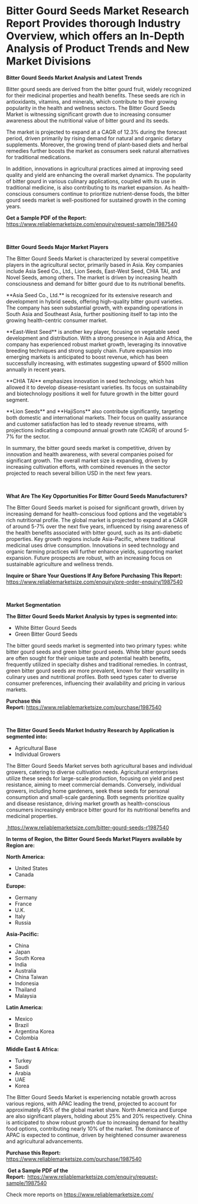 <p><h1>Bitter Gourd Seeds Market Research Report Provides thorough Industry Overview, which offers an In-Depth Analysis of Product Trends and New Market Divisions</h1></p><p><strong>Bitter Gourd Seeds Market Analysis and Latest Trends</strong></p>
<p><p>Bitter gourd seeds are derived from the bitter gourd fruit, widely recognized for their medicinal properties and health benefits. These seeds are rich in antioxidants, vitamins, and minerals, which contribute to their growing popularity in the health and wellness sectors. The Bitter Gourd Seeds Market is witnessing significant growth due to increasing consumer awareness about the nutritional value of bitter gourd and its seeds. </p><p>The market is projected to expand at a CAGR of 12.3% during the forecast period, driven primarily by rising demand for natural and organic dietary supplements. Moreover, the growing trend of plant-based diets and herbal remedies further boosts the market as consumers seek natural alternatives for traditional medications. </p><p>In addition, innovations in agricultural practices aimed at improving seed quality and yield are enhancing the overall market dynamics. The popularity of bitter gourd in various culinary applications, coupled with its use in traditional medicine, is also contributing to its market expansion. As health-conscious consumers continue to prioritize nutrient-dense foods, the bitter gourd seeds market is well-positioned for sustained growth in the coming years.</p></p>
<p><strong>Get a Sample PDF of the Report:&nbsp;</strong> <a href="https://www.reliablemarketsize.com/enquiry/request-sample/1987540?utm_campaign=2442&utm_medium=2&utm_source=Github&utm_content=ia&utm_term=30032025&utm_id=bitter-gourd-seeds">https://www.reliablemarketsize.com/enquiry/request-sample/1987540</a></p>
<p>&nbsp;</p>
<p><strong>Bitter Gourd Seeds Major Market Players</strong></p>
<p><p>The Bitter Gourd Seeds Market is characterized by several competitive players in the agricultural sector, primarily based in Asia. Key companies include Asia Seed Co., Ltd., Lion Seeds, East-West Seed, CHIA TAI, and Novel Seeds, among others. The market is driven by increasing health consciousness and demand for bitter gourd due to its nutritional benefits.</p><p>**Asia Seed Co., Ltd.** is recognized for its extensive research and development in hybrid seeds, offering high-quality bitter gourd varieties. The company has seen substantial growth, with expanding operations in South Asia and Southeast Asia, further positioning itself to tap into the growing health-centric consumer market.</p><p>**East-West Seed** is another key player, focusing on vegetable seed development and distribution. With a strong presence in Asia and Africa, the company has experienced robust market growth, leveraging its innovative breeding techniques and strong supply chain. Future expansion into emerging markets is anticipated to boost revenue, which has been successfully increasing, with estimates suggesting upward of $500 million annually in recent years.</p><p>**CHIA TAI** emphasizes innovation in seed technology, which has allowed it to develop disease-resistant varieties. Its focus on sustainability and biotechnology positions it well for future growth in the bitter gourd segment.</p><p>**Lion Seeds** and **HajiSons** also contribute significantly, targeting both domestic and international markets. Their focus on quality assurance and customer satisfaction has led to steady revenue streams, with projections indicating a compound annual growth rate (CAGR) of around 5-7% for the sector.</p><p>In summary, the bitter gourd seeds market is competitive, driven by innovation and health awareness, with several companies poised for significant growth. The overall market size is expanding, driven by increasing cultivation efforts, with combined revenues in the sector projected to reach several billion USD in the next few years.</p></p>
<p>&nbsp;</p>
<p><strong>What Are The Key Opportunities For Bitter Gourd Seeds Manufacturers?</strong></p>
<p><p>The Bitter Gourd Seeds market is poised for significant growth, driven by increasing demand for health-conscious food options and the vegetable's rich nutritional profile. The global market is projected to expand at a CAGR of around 5-7% over the next five years, influenced by rising awareness of the health benefits associated with bitter gourd, such as its anti-diabetic properties. Key growth regions include Asia-Pacific, where traditional medicinal uses drive consumption. Innovations in seed technology and organic farming practices will further enhance yields, supporting market expansion. Future prospects are robust, with an increasing focus on sustainable agriculture and wellness trends.</p></p>
<p><strong>Inquire or Share Your Questions If Any Before Purchasing This Report:</strong> <a href="https://www.reliablemarketsize.com/enquiry/pre-order-enquiry/1987540?utm_campaign=2442&utm_medium=2&utm_source=Github&utm_content=ia&utm_term=30032025&utm_id=bitter-gourd-seeds">https://www.reliablemarketsize.com/enquiry/pre-order-enquiry/1987540</a></p>
<p>&nbsp;</p>
<p><strong>Market Segmentation</strong></p>
<p><strong>The Bitter Gourd Seeds Market Analysis by types is segmented into:</strong></p>
<p><ul><li>White Bitter Gourd Seeds</li><li>Green Bitter Gourd Seeds</li></ul></p>
<p><p>The bitter gourd seeds market is segmented into two primary types: white bitter gourd seeds and green bitter gourd seeds. White bitter gourd seeds are often sought for their unique taste and potential health benefits, frequently utilized in specialty dishes and traditional remedies. In contrast, green bitter gourd seeds are more prevalent, known for their versatility in culinary uses and nutritional profiles. Both seed types cater to diverse consumer preferences, influencing their availability and pricing in various markets.</p></p>
<p><strong>Purchase this Report:&nbsp;</strong><a href="https://www.reliablemarketsize.com/purchase/1987540?utm_campaign=2442&utm_medium=2&utm_source=Github&utm_content=ia&utm_term=30032025&utm_id=bitter-gourd-seeds">https://www.reliablemarketsize.com/purchase/1987540</a></p>
<p>&nbsp;</p>
<p><strong>The Bitter Gourd Seeds Market Industry Research by Application is segmented into:</strong></p>
<p><ul><li>Agricultural Base</li><li>Individual Growers</li></ul></p>
<p><p>The Bitter Gourd Seeds Market serves both agricultural bases and individual growers, catering to diverse cultivation needs. Agricultural enterprises utilize these seeds for large-scale production, focusing on yield and pest resistance, aiming to meet commercial demands. Conversely, individual growers, including home gardeners, seek these seeds for personal consumption and small-scale gardening. Both segments prioritize quality and disease resistance, driving market growth as health-conscious consumers increasingly embrace bitter gourd for its nutritional benefits and medicinal properties.</p></p>
<p><a href="https://www.reliablemarketsize.com/bitter-gourd-seeds-r1987540?utm_campaign=2442&utm_medium=2&utm_source=Github&utm_content=ia&utm_term=30032025&utm_id=bitter-gourd-seeds">&nbsp;https://www.reliablemarketsize.com/bitter-gourd-seeds-r1987540</a></p>
<p><strong>In terms of Region, the Bitter Gourd Seeds Market Players available by Region are:</strong></p>
<p>
    <p> <strong> North America: </strong>
        <ul>
            <li>United States</li>
            <li>Canada</li>
        </ul>
        </p> 
    <p> <strong> Europe: </strong>
        <ul>
            <li>Germany</li>
            <li>France</li>
            <li>U.K.</li>
            <li>Italy</li>
            <li>Russia</li>
        </ul>
        </p> 
    <p> <strong> Asia-Pacific: </strong>
        <ul>
            <li>China</li>
            <li>Japan</li>
            <li>South Korea</li>
            <li>India</li>
            <li>Australia</li>
            <li>China Taiwan</li>
            <li>Indonesia</li>
            <li>Thailand</li>
            <li>Malaysia</li>
        </ul>
        </p> 
    <p> <strong> Latin America: </strong>
        <ul>
            <li>Mexico</li>
            <li>Brazil</li>
            <li>Argentina Korea</li>
            <li>Colombia</li>
        </ul>
        </p> 
    <p> <strong> Middle East & Africa: </strong>
        <ul>
            <li>Turkey</li>
            <li>Saudi</li>
            <li>Arabia</li>
            <li>UAE</li>
            <li>Korea</li>
        </ul>
    </p>
    </p>
<p><p>The Bitter Gourd Seeds Market is experiencing notable growth across various regions, with APAC leading the trend, projected to account for approximately 45% of the global market share. North America and Europe are also significant players, holding about 25% and 20% respectively. China is anticipated to show robust growth due to increasing demand for healthy food options, contributing nearly 10% of the market. The dominance of APAC is expected to continue, driven by heightened consumer awareness and agricultural advancements.</p></p>
<p><strong>Purchase this Report: </strong><a href="https://www.reliablemarketsize.com/purchase/1987540?utm_campaign=2442&utm_medium=2&utm_source=Github&utm_content=ia&utm_term=30032025&utm_id=bitter-gourd-seeds">https://www.reliablemarketsize.com/purchase/1987540</a></p>
<p>&nbsp;<strong>Get a Sample PDF of the Report:&nbsp;&nbsp;</strong><a href="https://www.reliablemarketsize.com/enquiry/request-sample/1987540?utm_campaign=2442&utm_medium=2&utm_source=Github&utm_content=ia&utm_term=30032025&utm_id=bitter-gourd-seeds">https://www.reliablemarketsize.com/enquiry/request-sample/1987540</a></p>
<p><strong></strong></p>
<p>Check more reports on <a href="https://www.reliablemarketsize.com/?utm_campaign=2442&utm_medium=2&utm_source=Github&utm_content=ia&utm_term=30032025&utm_id=bitter-gourd-seeds">https://www.reliablemarketsize.com/</a></p>